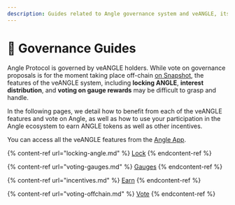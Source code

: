 ```yaml
---
description: Guides related to Angle governance system and veANGLE, its governance token
---
```


# 📗 Governance Guides

Angle Protocol is governed by veANGLE holders. While vote on governance proposals is for the moment taking place off-chain [on Snapshot](https://snapshot.org/#/anglegovernance.eth), the features of the veANGLE system, including **locking ANGLE**, **interest distribution**, and **voting on gauge rewards** may be difficult to grasp and handle.

In the following pages, we detail how to benefit from each of the veANGLE features and vote on Angle, as well as how to use your participation in the Angle ecosystem to earn ANGLE tokens as well as other incentives.

You can access all the veANGLE features from the [Angle App](https://app.angle.money/#/lock).

{% content-ref url="locking-angle.md" %}
[Lock](locking-angle.md)
{% endcontent-ref %}

{% content-ref url="voting-gauges.md" %}
[Gauges](voting-gauges.md)
{% endcontent-ref %}

{% content-ref url="incentives.md" %}
[Earn](incentives.md)
{% endcontent-ref %}

{% content-ref url="voting-offchain.md" %}
[Vote](voting-offchain.md)
{% endcontent-ref %}
